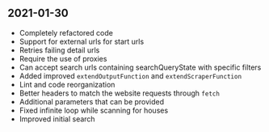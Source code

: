 ## 2021-01-30

- Completely refactored code
- Support for external urls for start urls
- Retries failing detail urls
- Require the use of proxies
- Can accept search urls containing searchQueryState with specific filters
- Added improved `extendOutputFunction` and `extendScraperFunction`
- Lint and code reorganization
- Better headers to match the website requests through `fetch`
- Additional parameters that can be provided
- Fixed infinite loop while scanning for houses
- Improved initial search
